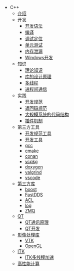 * C++
  * [介绍](README)
  * 开发
    * [开发语法](dev/grammer)
    * [编译](dev/compile)
    * [调试定位](dev/debug)
    * [单元测试](dev/ut)
    * [内存泄漏](dev/leak)
    * [Windows开发](dev/windows)
  * 知识
    * [理论知识](kb/SUMMARY)
    * [库的设计原理](kb/lib)
    * [多线程](kb/mp)
    * [进程间通信](kb/ipc/SUMMARY)
  * 实践
    * [开发规范](practice/spec)
    * [返回码规范](/practice/returnCode)
    * [大规模系统的代码结构](practice/large_scale_code)
    * [插件机制](practice/plugin)
  * 第三方工具
    * [开发规范工具](third/spec)
    * [开发工具](third/dev)
    * [gcc](third/gcc)
    * [cmake](third/cmake)
    * [conan](third/conan)
    * [vcpkg](third/vcpkg)
    * [doxygen](third/doxygen)
    * [valgrind](third/valgrind)
    * [vscode](third/vscode)
  * [第三方库](lib/SUMMARY)
    * [boost](lib/boost)
    * [FastDDS](lib/fastdds)
    * [ACL](lib/acl)
    * [log](lib/log)
    * [ZMQ](lib/zmq)
  * [QT](lib/qt/kb)
    * [QT通讯原理](lib/qt/comm)
    * [QT开发](lib/qt/dev)
  * [影像处理库](lib/graphics/SUMMARY)
    * [VTK](lib/graphics/vtk)
    * [OpenGL](lib/graphics/opengl)
  * [ITK](lib/graphics/itk/SUMMARY)
    * [ITK多线程加速](lib/graphics/itk/mt)
  * [高性能计算](hpc/README)